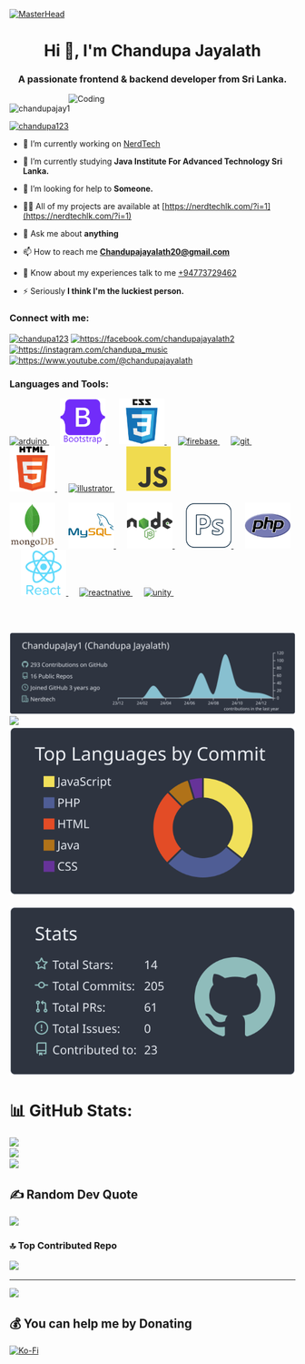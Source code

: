 [![MasterHead](https://repository-images.githubusercontent.com/588181932/e36ec678-7984-4cdd-8e4c-a3932772ff8e)](https://nerdtechlk.com/?i=1)

<h1 align="center">Hi 👋, I'm Chandupa Jayalath</h1>
<h3 align="center">A passionate frontend & backend developer from Sri Lanka.</h3>
<img align="right" alt="Coding" width="400" src="https://media.giphy.com/media/WUlplcMpOCEmTGBtBW/giphy.gif">

<p align="left"> <img src="https://komarev.com/ghpvc/?username=chandupajay1&label=Profile%20views&color=0e75b6&style=flat" alt="chandupajay1" /> </p>

<p align="left"> <a href="https://twitter.com/chandupa123" target="blank"><img src="https://img.shields.io/twitter/follow/chandupa123?logo=twitter&style=for-the-badge" alt="chandupa123" /></a> </p>

- 🔭 I’m currently working on [NerdTech](https://nerdtechlk.com/?i=1)

- 🌱 I’m currently studying **Java Institute For Advanced Technology Sri Lanka.**

- 🤝 I’m looking for help to **Someone.**

- 👨‍💻 All of my projects are available at [https://nerdtechlk.com/?i=1](https://nerdtechlk.com/?i=1)

- 💬 Ask me about **anything**

- 📫 How to reach me **Chandupajayalath20@gmail.com**

- 📄 Know about my experiences talk to me [+94773729462](+94773729462)

- ⚡ Seriously **I think I'm the luckiest person.**

<h3 align="left">Connect with me:</h3>
<p align="left">
<a href="https://twitter.com/chandupa123" target="blank"><img align="center" src="https://raw.githubusercontent.com/rahuldkjain/github-profile-readme-generator/master/src/images/icons/Social/twitter.svg" alt="chandupa123" height="30" width="40" /></a>
<a href="https://fb.com/https://facebook.com/chandupajayalath2" target="blank"><img align="center" src="https://raw.githubusercontent.com/rahuldkjain/github-profile-readme-generator/master/src/images/icons/Social/facebook.svg" alt="https://facebook.com/chandupajayalath2" height="30" width="40" /></a>
<a href="https://instagram.com/https://instagram.com/chandupa_music" target="blank"><img align="center" src="https://raw.githubusercontent.com/rahuldkjain/github-profile-readme-generator/master/src/images/icons/Social/instagram.svg" alt="https://instagram.com/chandupa_music" height="30" width="40" /></a>
<a href="https://www.youtube.com/c/https://www.youtube.com/@chandupajayalath" target="blank"><img align="center" src="https://raw.githubusercontent.com/rahuldkjain/github-profile-readme-generator/master/src/images/icons/Social/youtube.svg" alt="https://www.youtube.com/@chandupajayalath" height="30" width="40" /></a>
</p>

<h3 align="left">Languages and Tools:</h3>

<p align="center"> 
  
<a href="https://www.arduino.cc/" target="_blank" rel="noreferrer"> <img src="https://cdn.worldvectorlogo.com/logos/arduino-1.svg" alt="arduino" width="80" height="80"/> </a> &nbsp;&nbsp;&nbsp;&nbsp;
<a href="https://getbootstrap.com" target="_blank" rel="noreferrer"> <img src="https://raw.githubusercontent.com/devicons/devicon/master/icons/bootstrap/bootstrap-plain-wordmark.svg" alt="bootstrap" width="80" height="80"/> </a> &nbsp;&nbsp;&nbsp;&nbsp;
<a href="https://www.w3schools.com/css/" target="_blank" rel="noreferrer"> <img src="https://raw.githubusercontent.com/devicons/devicon/master/icons/css3/css3-original-wordmark.svg" alt="css3" wwidth="80" height="80"/> </a> &nbsp;&nbsp;&nbsp;&nbsp;
<a href="https://firebase.google.com/" target="_blank" rel="noreferrer"> <img src="https://www.vectorlogo.zone/logos/firebase/firebase-icon.svg" alt="firebase" width="80" height="80"/> </a> &nbsp;&nbsp;&nbsp;&nbsp;
<a href="https://git-scm.com/" target="_blank" rel="noreferrer"> <img src="https://www.vectorlogo.zone/logos/git-scm/git-scm-icon.svg" alt="git" width="80" height="80"/> </a> &nbsp;&nbsp;&nbsp;&nbsp;
<a href="https://www.w3.org/html/" target="_blank" rel="noreferrer"> <img src="https://raw.githubusercontent.com/devicons/devicon/master/icons/html5/html5-original-wordmark.svg" alt="html5" width="80" height="80"/> </a> &nbsp;&nbsp;&nbsp;&nbsp;
<a href="https://www.adobe.com/in/products/illustrator.html" target="_blank" rel="noreferrer"> <img src="https://www.vectorlogo.zone/logos/adobe_illustrator/adobe_illustrator-icon.svg" alt="illustrator" width="80" height="80"/> </a> &nbsp;&nbsp;&nbsp;&nbsp;
<a href="https://developer.mozilla.org/en-US/docs/Web/JavaScript" target="_blank" rel="noreferrer"> <img src="https://raw.githubusercontent.com/devicons/devicon/master/icons/javascript/javascript-original.svg" alt="javascript" width="80" height="80"/> </a> </br> </br>
<a href="https://www.mongodb.com/" target="_blank" rel="noreferrer"> <img src="https://raw.githubusercontent.com/devicons/devicon/master/icons/mongodb/mongodb-original-wordmark.svg" alt="mongodb" width="80" height="80"/> </a> &nbsp;&nbsp;&nbsp;&nbsp;
<a href="https://www.mysql.com/" target="_blank" rel="noreferrer"> <img src="https://raw.githubusercontent.com/devicons/devicon/master/icons/mysql/mysql-original-wordmark.svg" alt="mysql" wwidth="80" height="80"/> </a> &nbsp;&nbsp;&nbsp;&nbsp;
<a href="https://nodejs.org" target="_blank" rel="noreferrer"> <img src="https://raw.githubusercontent.com/devicons/devicon/master/icons/nodejs/nodejs-original-wordmark.svg" alt="nodejs" width="80" height="80"/> </a> &nbsp;&nbsp;&nbsp;&nbsp;
<a href="https://www.photoshop.com/en" target="_blank" rel="noreferrer"> <img src="https://raw.githubusercontent.com/devicons/devicon/master/icons/photoshop/photoshop-line.svg" alt="photoshop" width="80" height="80"/> </a> &nbsp;&nbsp;&nbsp;&nbsp;
<a href="https://www.php.net" target="_blank" rel="noreferrer"> <img src="https://raw.githubusercontent.com/devicons/devicon/master/icons/php/php-original.svg" alt="php" width="80" height="80"/> </a> &nbsp;&nbsp;&nbsp;&nbsp;
<a href="https://reactjs.org/" target="_blank" rel="noreferrer"> <img src="https://raw.githubusercontent.com/devicons/devicon/master/icons/react/react-original-wordmark.svg" alt="react" width="80" height="80"/> </a> &nbsp;&nbsp;&nbsp;&nbsp;
<a href="https://reactnative.dev/" target="_blank" rel="noreferrer"> <img src="https://reactnative.dev/img/header_logo.svg" alt="reactnative" width="80" height="80"/> </a> &nbsp;&nbsp;&nbsp;&nbsp;
<a href="https://unity.com/" target="_blank" rel="noreferrer"> <img src="https://www.vectorlogo.zone/logos/unity3d/unity3d-icon.svg" alt="unity" width="80" height="80"/> </a> &nbsp;&nbsp;&nbsp;&nbsp;

</p>

</br></br>

[![](https://raw.githubusercontent.com/ChandupaJay1/ChandupaJay12/master/profile-summary-card-output/nord_dark/0-profile-details.svg)](https://github.com/vn7n24fzkq/github-profile-summary-cards)
</br>
[![](https://github.com/vn7n24fzkq/github-profile-summary-cards) 
</br>
![](https://raw.githubusercontent.com/ChandupaJay1/ChandupaJay12/master/profile-summary-card-output/nord_dark/2-most-commit-language.svg)](https://github.com/vn7n24fzkq/github-profile-summary-cards) &nbsp;&nbsp;&nbsp; [![](https://raw.githubusercontent.com/ChandupaJay1/ChandupaJay12/master/profile-summary-card-output/nord_dark/3-stats.svg)](https://github.com/vn7n24fzkq/github-profile-summary-cards)
</br>

# 📊 GitHub Stats:
![](https://github-readme-stats.vercel.app/api?username=ChandupaDev&theme=dark&hide_border=false&include_all_commits=true&count_private=true)<br/>
![](https://github-readme-streak-stats.herokuapp.com/?user=ChandupaDev&theme=dark&hide_border=false)<br/>
![](https://github-readme-stats.vercel.app/api/top-langs/?username=ChandupaDev&theme=dark&hide_border=false&include_all_commits=true&count_private=true&layout=compact)

## ✍️ Random Dev Quote
![](https://quotes-github-readme.vercel.app/api?type=vetical&theme=dark)

### 🔝 Top Contributed Repo
![](https://github-contributor-stats.vercel.app/api?username=ChandupaDev&limit=5&theme=dark&combine_all_yearly_contributions=true)

---
[![](https://visitcount.itsvg.in/api?id=ChandupaDev&icon=10&color=8)](https://visitcount.itsvg.in)

  ## 💰 You can help me by Donating
  [![Ko-Fi](https://img.shields.io/badge/Ko--fi-F16061?style=for-the-badge&logo=ko-fi&logoColor=white)](https://ko-fi.com/https://www.reddit.com/user/Chandupa20/) 


